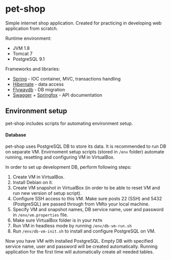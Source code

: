 # pet-shop

Simple internet shop application. Created for practicing in developing web application from scratch.

Runtime environment:
 - JVM 1.8
 - Tomcat 7
 - PostgreSQL 9.1

Frameworks and libraries:
 - [Spring](https://spring.io/) - IOC container, MVC, transactions handling
 - [Hibernate](http://hibernate.org/) - data access
 - [Flywaydb](https://flywaydb.org/) - DB migration
 - [Swagger](http://swagger.io/) + [Springfox](http://springfox.github.io/springfox/) - API documentation
 
## Environment setup

pet-shop includes scripts for automating environment setup.

#### Database

pet-shop uses PostgreSQL DB to store its data. It is recommended to run DB on separate VM. Envirnoment setup scripts (stored in `/env` folder) automate running, resetting and configuring VM in VirtualBox.

In order to set up development DB, perform following steps:
 1. Create VM in VirtualBox.
 2. Install Debian on it.
 3. Create VM snapshot in VirtualBox (in order to be able to reset VM and run new version of setup script).
 4. Configure SSH access to this VM. Make sure posts 22 (SSH) and 5432 (PostgreSQL) are passed through from VMto your local machine.
 5. Specify VM and snapshot names, DB service name, user and password in `/env/vm.properties` file.
 6. Make sure VirtualBox folder is in your `PATH`
 7. Run VM in headless mode by running `/env/db-vm-run.sh`
 8. Run `/env/db-vm-init.sh` to install and configure PostgreSQL on VM.
 
Now you have VM with installed PostgreSQL. Empty DB with specified service name, user and password will be created automatically. Running application for the first time will automatically create all needed tables.

